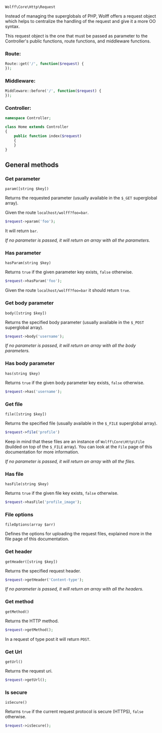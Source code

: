 `Wolff\Core\Http\Request`

Instead of managing the superglobals of PHP, Wolff offers a request object which helps to centralize the handling of the request and give it a more OO syntax.

This request object is the one that must be passed as parameter to the Controller's public functions, route functions, and middleware functions.

### Route:
```php
Route::get('/', function($request) {
});
```

### Middleware:
```php
Middleware::before('/', function($request) {
});
```

### Controller:
```php
namespace Controller;

class Home extends Controller
{
    public function index($request)
    {
    }
}
```

## General methods

### Get parameter

`param([string $key])`

Returns the requested parameter (usually available in the `$_GET` superglobal array).

Given the route `localhost/wolff?foo=bar`.

```php
$request->param('foo');
```

It will return `bar`.

_If no parameter is passed, it will return an array with all the parameters._

### Has parameter

`hasParam(string $key)`

Returns `true` if the given parameter key exists, `false` otherwise.

```php
$request->hasParam('foo');
```

Given the route `localhost/wolff?foo=bar` it should return `true`.

### Get body parameter

`body([string $key])`

Returns the specified body parameter (usually available in the `$_POST` superglobal array).

```php
$request->body('username');
```

_If no parameter is passed, it will return an array with all the body parameters._

### Has body parameter

`has(string $key)`

Returns `true` if the given body parameter key exists, `false` otherwise.

```php
$request->has('username');
```

### Get file

`file([string $key])`

Returns the specified file (usually available in the `$_FILE` superglobal array).

```php
$request->file('profile')
```

Keep in mind that these files are an instance of `Wolff\Core\Http\File` (builded on top of the `$_FILE` array). You can look at the `File` page of this documentation for more information.

_If no parameter is passed, it will return an array with all the files._

### Has file

`hasFile(string $key)`

Returns `true` if the given file key exists, `false` otherwise.

```php
$request->hasFile('profile_image');
```

### File options

`fileOptions(array $arr)`

Defines the options for uploading the request files, explained more in the file page of this documentation.

### Get header

`getHeader([string $key])`

Returns the specified request header.

```php
$request->getHeader('Content-type');
```

_If no parameter is passed, it will return an array with all the headers._

### Get method

`getMethod()`

Returns the HTTP method.

```php
$request->getMethod();
```

In a request of type post it will return `POST`.

### Get Url

`getUrl()`

Returns the request uri.

```php
$request->getUrl();
```

### Is secure

`isSecure()`

Returns `true` if the current request protocol is secure (HTTPS), `false` otherwise.

```php
$request->isSecure();
```
